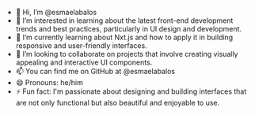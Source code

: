- 👋 Hi, I’m @esmaelabalos
- 👀 I’m interested in learning about the latest front-end development trends and best practices, particularly in UI design and development. 
- 🌱 I’m currently learning about Nxt.js and how to apply it in building responsive and user-friendly interfaces. 
- 💞️ I’m looking to collaborate on projects that involve creating visually appealing and interactive UI components.
- 📫 You can find me on GitHub at @esmaelabalos
- 😄 Pronouns: he/him
- ⚡ Fun fact: I'm passionate about designing and building interfaces that are not only functional but also beautiful and enjoyable to use.

<!---
esmaelabalos/esmaelabalos is a ✨ special ✨ repository because its `README.md` (this file) appears on your GitHub profile.
You can click the Preview link to take a look at your changes.
--->
